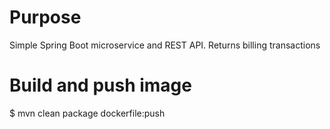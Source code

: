 Purpose
========
Simple Spring Boot microservice and REST API. Returns billing transactions


Build and push image
=====================
$ mvn clean package dockerfile:push